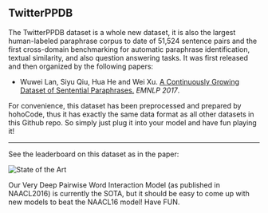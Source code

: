 TwitterPPDB
------

The TwitterPPDB dataset is a whole new dataset, it is also the largest human-labeled paraphrase corpus  to date of 51,524 sentence pairs and the first cross-domain benchmarking for automatic paraphrase identification, textual similarity, and also question answering tasks. It was first released and then organized by the following papers:

+  Wuwei Lan, Siyu Qiu, Hua He and Wei Xu. [A Continuously Growing Dataset of Sentential Paraphrases.](https://arxiv.org/pdf/1708.00391.pdf) *EMNLP 2017*.

For convenience, this dataset has been preprocessed and prepared by hohoCode, thus it has exactly the same data format as all other datasets in this Github repo. So simply just plug it into your model and have fun playing it!

-------


See the leaderboard on this dataset as in the paper:

![State of the Art](https://raw.githubusercontent.com/castorini/data/master/twitterPPDB/TwitterPPDBSOTA.png)

Our Very Deep Pairwise Word Interaction Model (as published in NAACL2016) is currently the SOTA, but it should be easy to come up with new models to beat the NAACL16 model! Have FUN. 

